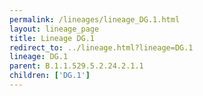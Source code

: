```yaml
---
permalink: /lineages/lineage_DG.1.html
layout: lineage_page
title: Lineage DG.1
redirect_to: ../lineage.html?lineage=DG.1
lineage: DG.1
parent: B.1.1.529.5.2.24.2.1.1
children: ['DG.1']
---
```

